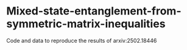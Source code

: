 # Mixed-state-entanglement-from-symmetric-matrix-inequalities
Code and data to reproduce the results of arxiv:2502.18446
